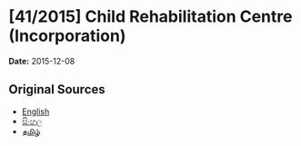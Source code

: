 # [41/2015] Child Rehabilitation Centre (Incorporation)

**Date:** 2015-12-08

## Original Sources

- [English](https://documents.gov.lk/view/bills/2015/12/41-2015_E.pdf)
- [සිංහල](https://documents.gov.lk/view/bills/2015/12/41-2015_S.pdf)
- [தமிழ்](https://documents.gov.lk/view/bills/2015/12/41-2015_T.pdf)
